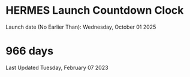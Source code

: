 # HERMES Launch Countdown Clock

Launch date (No Earlier Than): Wednesday, October 01 2025
# 966 days

Last Updated Tuesday, February 07 2023